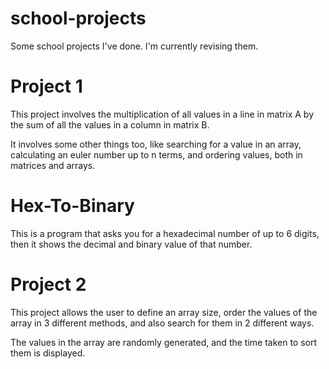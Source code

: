 # school-projects
Some school projects I've done. I'm currently revising them.

# Project 1
This project involves the multiplication of all values in a line in matrix A by the sum of all the values in a column in matrix B.

It involves some other things too, like searching for a value in an array, calculating an euler number up to n terms, and ordering values, both in matrices and arrays.

# Hex-To-Binary
This is a program that asks you for a hexadecimal number of up to 6 digits, then it shows the decimal and binary value of that number.

# Project 2
This project allows the user to define an array size, order the values of the array in 3 different methods, and also search for them in 2 different ways.

The values in the array are randomly generated, and the time taken to sort them is displayed.
